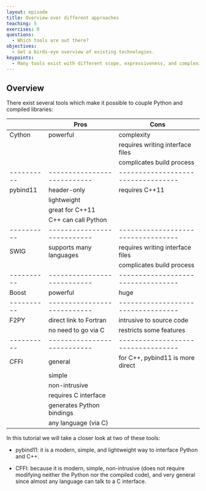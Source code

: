 ```yaml
---
layout: episode
title: Overview over different approaches
teaching: 5
exercises: 0
questions:
  - Which tools are out there?
objectives:
  - Get a birds-eye overview of existing technologies.
keypoints:
  - Many tools exist with different scope, expressiveness, and complexity.
---
```


## Overview

There exist several tools which make it possible to couple Python and compiled libraries:

|          | Pros                      | Cons                             |
|----------|---------------------------|----------------------------------|
| Cython   | powerful                  | complexity                       |
|          |                           | requires writing interface files |
|          |                           | complicates build process        |
|----------|---------------------------|----------------------------------|
| pybind11 | header-only               | requires C++11                   |
|          | lightweight               |                                  |
|          | great for C++11           |                                  |
|          | C++ can call Python       |                                  |
|----------|---------------------------|----------------------------------|
| SWIG     | supports many languages   | requires writing interface files |
|          |                           | complicates build process        |
|----------|---------------------------|----------------------------------|
| Boost    | powerful                  | huge                             |
|----------|---------------------------|----------------------------------|
| F2PY     | direct link to Fortran    | intrusive to source code         |
|          | no need to go via C       | restricts some features          |
|----------|---------------------------|----------------------------------|
| CFFI     | general                   | for C++, pybind11 is more direct |
|          | simple                    |                                  |
|          | non-intrusive             |                                  |
|          | requires C interface      |                                  |
|          | generates Python bindings |                                  |
|          | any language (via C)      |                                  |

In this tutorial we will take a closer look at two of these tools:

- pybind11: it is a modern, simple, and lightweight way to interface Python and C++.

- CFFI: because it is modern, simple, non-intrusive (does not require modifying
  neither the Python nor the compiled code), and very general since almost any
  language can talk to a C interface.
